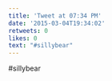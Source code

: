 ```yaml
---
title: 'Tweet at 07:34 PM'
date: '2015-03-04T19:34:02'
retweets: 0
likes: 0
text: "#sillybear"
---
```

#sillybear